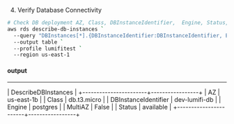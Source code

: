 4. Verify Database Connectivity
```sh
# Check DB deployment AZ, Class, DBInstanceIdentifier,	Engine,	Status,	MultiAZ
aws rds describe-db-instances `
  --query "DBInstances[*].{DBInstanceIdentifier:DBInstanceIdentifier, Engine:Engine, Status:DBInstanceStatus, MultiAZ:MultiAZ, Class:DBInstanceClass, AZ:AvailabilityZone}" `
  --output table `
  --profile lumifitest `
  --region us-east-1
```
#### output
-------------------------------------------
|           DescribeDBInstances           |
+-----------------------+-----------------+
|  AZ                   |  us-east-1b     |
|  Class                |  db.t3.micro    |
|  DBInstanceIdentifier |  dev-lumifi-db  |
|  Engine               |  postgres       |
|  MultiAZ              |  False          |
|  Status               |  available      |
+-----------------------+-----------------+
